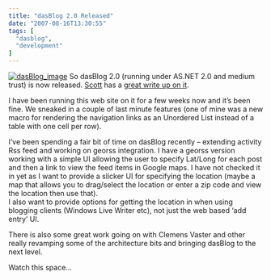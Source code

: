 ```yaml
---
title: "dasBlog 2.0 Released"
date: "2007-08-16T13:30:55"
tags: [
  "dasblog",
  "development"
]
---
```

[![dasBlog_image](dasBlog_image_thumb.png)](https://kapie.com/content/binary/WindowsLiveWriter/dasBlog2.0Released_1F7D/dasBlog_image.png) So dasBlog 2.0 (running under AS.NET 2.0 and medium trust) is now released. [Scott](http://www.hanselman.com/blog/) has a [great write up on it](http://www.hanselman.com/blog/dasBlog20Released.aspx).

I have been running this web site on it for a few weeks now and it’s been fine. We sneaked in a couple of last minute features (one of mine was a new macro for rendering the navigation links as an Unordered List instead of a table with one cell per row).

I’ve been spending a fair bit of time on dasBlog recently – extending activity Rss feed and working on georss integration. I have a georss version working with a simple UI allowing the user to specify Lat/Long for each post and then a link to view the feed items in Google maps. I have not checked it in yet as I want to provide a slicker UI for specifying the location (maybe a map that allows you to drag/select the location or enter a zip code and view the location then use that).  
I also want to provide options for getting the location in when using blogging clients (Windows Live Writer etc), not just the web based ‘add entry’ UI.

There is also some great work going on with Clemens Vaster and other really revamping some of the architecture bits and bringing dasBlog to the next level.

Watch this space…